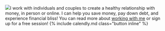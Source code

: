 <img class="featured-image bio-pic" src="{{ site.url }}/assets/images/BioPic.jpg" />I work with individuals and couples to create a healthy relationship with money, in person or online. I can help you save money, pay down debt, and experience financial bliss! You can read more about <a href="{{ site.url }}/services.html">working with me</a> or sign up for a free session! {% include calendly.md class="button inline" %}